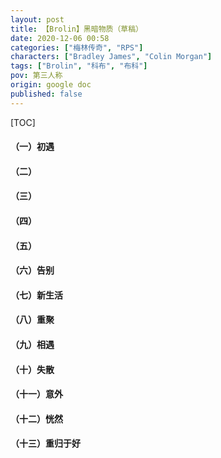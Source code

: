 ```yaml
---
layout: post
title: 【Brolin】黑暗物质（草稿）
date: 2020-12-06 00:58
categories: ["梅林传奇", "RPS"]
characters: ["Bradley James", "Colin Morgan"]
tags: ["Brolin", "科布", "布科"]
pov: 第三人称
origin: google doc
published: false
---
```


[TOC]

#### （一）初遇

<!--一见钟情，看见彼此的小动物-->



#### （二）

<!--开始日常小甜饼系列-->

<!--第一季山洞滴水兽；“颧骨”视频（用意念控制纸飞机）-->



#### （三）

<!--小黑屋挑战-->



#### （四）

<!--《真实的梅林与亚瑟》追寻亚瑟传说的三天公路游-->



#### （五）

<!--SDCC漫展、一起宣传采访活动、颁奖季等-->



#### （六）告别

<!--《梅林》拍摄结束-->



#### （七）新生活

<!--科布都开始认识新的人，但是还是互相想念但是用理智进行压制-->



#### （八）重聚

<!--开始重新约时间想要聚聚了，但是相遇前都各自打定主意隐藏自己的小动物-->



#### （九）相遇

<!--都看不见对方的小动物了，以为不爱了-->



#### （十）失散

<!--分开的瞬间两只小动物互相看见了一眼，跟各自的主人去争吵去了-->



#### （十一）意外

<!--布送急救，科作为紧急联系人赶到陪着-->



#### （十二）恍然

<!--科在床边看见了布的小动物，知道了还都爱着的，真情告白-->



#### （十三）重归于好

<!--布醒了，两个人重新好好在一起了-->